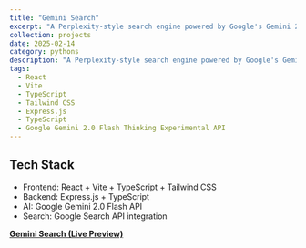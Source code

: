 ```yaml
---
title: "Gemini Search"
excerpt: "A Perplexity-style search engine powered by Google's Gemini 2.0 Flash Thinking Experimental model with grounding through Google Search.<br/><img src='/images/Demo.gif'>"
collection: projects
date: 2025-02-14
category: pythons
description: "A Perplexity-style search engine powered by Google's Gemini 2.0 Flash Thinking Experimental model with grounding through Google Search."
tags:
  - React
  - Vite
  - TypeScript
  - Tailwind CSS
  - Express.js
  - TypeScript
  - Google Gemini 2.0 Flash Thinking Experimental API
---
```


## Tech Stack
- Frontend: React + Vite + TypeScript + Tailwind CSS
- Backend: Express.js + TypeScript
- AI: Google Gemini 2.0 Flash API
- Search: Google Search API integration

**[Gemini Search (Live Preview)](https://github.com/ranranrunforit/Gemini-Search)**

